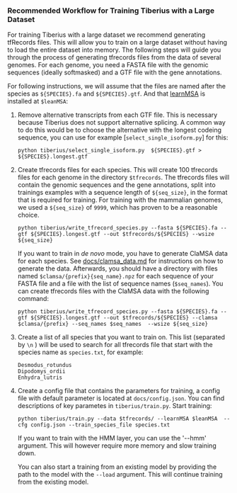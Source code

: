 ### Recommended Workflow for Training Tiberius with a Large Dataset

For training Tiberius with a large dataset we recommend generating tfRecords files. This will allow you to train on a large dataset without having to load the entire dataset into memory. The following steps will guide you through the process of generating tfrecords files from the data of several genomes. For each genome, you need a FASTA file with the genomic sequences (ideally softmasked) and a GTF file with the gene annotations.

For following instructions, we will assume that the files are named after the species as `${SPECIES}.fa` and `${SPECIES}.gtf`. And that [learnMSA](https://github.com/Gaius-Augustus/learnMSA) is installed at `$leanMSA`:

1. Remove alternative transcripts from each GTF file. This is necessary because Tiberius does not support alternative splicing. A common way to do this would be to choose the alternative with the longest codeing sequence, you can use for example [`select_single_isoform.py`] for this:

    ```shell
    python tiberius/select_single_isoform.py  ${SPECIES}.gtf > ${SPECIES}.longest.gtf
    ```

2. Create tfrecords files for each species. This will create 100 tfrecords files for each genome in the directory `$tfrecords`. The tfrecords files will contain the genomic sequences and the gene annotations, split into trainings examples with a sequence length of `${seq_size}`, in the format that is required for training. For training with the mammalian genomes, we used a `${seq_size}` of `9999`, which has proven to be a reasonable choice.

    ```shell
    python tiberius/write_tfrecord_species.py --fasta ${SPECIES}.fa --gtf ${SPECIES}.longest.gtf --out $tfrecords/${SPECIES} --wsize ${seq_size}
    ```

    If you want to train in *de novo* mode, you have to generate ClaMSA data for each species. See [docs/clamsa_data.md](docs/clamsa_data.md) for instructions on how to generate the data. Afterwards, you should have a directory with files named `$clamsa/{prefix}{seq_name}.npz` for each sequence of your FASTA file and a file with the list of sequence names (`$seq_names`). 
    You can create tfrecords files with the ClaMSA data with the following command:

    ```shell
    python tiberius/write_tfrecord_species.py --fasta ${SPECIES}.fa --gtf ${SPECIES}.longest.gtf --out $tfrecords/${SPECIES} --clamsa $clamsa/{prefix} --seq_names $seq_names  --wsize ${seq_size}
    
    ```


3. Create a list of all species that you want to train on. This list (separated by `\n` ) will be used to search for all tfrecords file that start with the species name as `species.txt`, for example:    
    ```shell
    Desmodus_rotundus
    Dipodomys_ordii
    Enhydra_lutris
    ```

4. Create a config file that contains the parameters for training, a config file with default parameter is located at `docs/config.json`. You can find descriptions of key parametes in `tiberius/train.py`. Start training:
    
    ```shell
    python tiberius/train.py --data $tfrecords/ --learnMSA $leanMSA  --cfg config.json --train_species_file species.txt
    ```

    If you want to train with the HMM layer, you can use the '--hmm' argument. This will however require more memory and slow training down.

    You can also start a training from an existing model by providing the path to the model with the `--load` argument. This will continue training from the existing model. 
